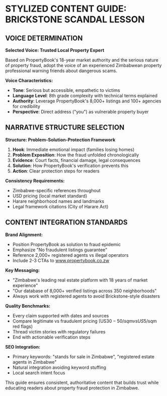 # STYLIZED CONTENT GUIDE: BRICKSTONE SCANDAL LESSON

## VOICE DETERMINATION

**Selected Voice: Trusted Local Property Expert**

Based on PropertyBook's 18-year market authority and the serious nature of property fraud, adopt the voice of an experienced Zimbabwean property professional warning friends about dangerous scams.

**Voice Characteristics:**
- **Tone**: Serious but accessible, empathetic to victims
- **Language Level**: 8th grade complexity with technical terms explained
- **Authority**: Leverage PropertyBook's 8,000+ listings and 100+ agencies for credibility
- **Perspective**: Direct address ("you") as vulnerable property buyer

## NARRATIVE STRUCTURE SELECTION

**Structure: Problem-Solution-Protection Framework**

1. **Hook**: Immediate emotional impact (families losing homes)
2. **Problem Exposition**: How the fraud unfolded chronologically
3. **Evidence**: Court facts, financial damage, legal consequences
4. **Solution**: How PropertyBook's verification prevents this
5. **Action**: Clear protection steps for readers

**Consistency Requirements:**
- Zimbabwe-specific references throughout
- USD pricing (local market standard)
- Harare neighborhood names and landmarks
- Legal framework citations (City of Harare Act)

## CONTENT INTEGRATION STANDARDS

**Brand Alignment:**
- Position PropertyBook as solution to fraud epidemic
- Emphasize "No fraudulent listings guarantee"
- Reference 2,000+ registered agents vs illegal operators
- Include 2-3 CTAs to www.propertybook.co.zw

**Key Messaging:**
- "Zimbabwe's leading real estate platform with 18 years of market experience"
- "Our database of 8,000+ verified listings across 350 neighborhoods"
- Always work with registered agents to avoid Brickstone-style disasters

**Quality Benchmarks:**
- Every claim supported with dates and sources
- Compare legitimate vs fraudulent pricing (US$30-50/sqm vs US$5/sqm red flags)
- Thread victim stories with regulatory failures
- End with actionable verification steps

**SEO Integration:**
- Primary keywords: "stands for sale in Zimbabwe", "registered estate agents in Zimbabwe"
- Natural integration avoiding keyword stuffing
- Local search intent focus

This guide ensures consistent, authoritative content that builds trust while educating readers about property fraud protection in Zimbabwe.